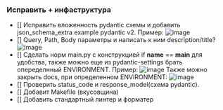 ### Исправить + инфаструктура
- [] Исправить вложенность pydantic схемы и добавить json_schema_extra example pydantic v2. Пример:
![image](https://github.com/user-attachments/assets/b4cad465-9f9f-413e-ac85-194e45a47d66)
- [] Query, Path, Body параметры и написать к ним description/title?
![image](https://github.com/user-attachments/assets/f01cc67d-dd86-4a0f-9420-e616b58046f3)
- [] Сделать норм main.py с конструкцией if __name__ == __main__ для удобства, также можно еще из pydantic-settings брать опеределнный ENVIRONMENT. Пример:
![image](https://github.com/user-attachments/assets/c2b35734-42d5-42ae-b05c-477358bf5c40)
Также можно закрыть docs, при определенном ENVIRONMENT:
![image](https://github.com/user-attachments/assets/0ecc4a1f-d8c5-4d8b-99d4-e67d8e6c1f84)
- [] Проверить status_code и response_model(схема pydantic).
- [] Добавит Makefile (вкусовщина)
- [] Добавить стандартный линтер и форматер
